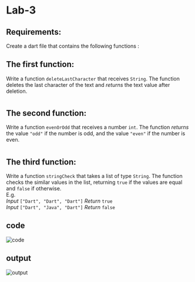 # Lab-3

## Requirements: 

Create a dart file that contains the following functions :

## The first function:
Write a function `deleteLastCharacter` that receives `String`. The function deletes the last character of the text and *returns* the text value after deletion.

#

## The second function:
Write a function `evenOrOdd` that receives a number `int`. The function *returns* the value `"odd"` if the number is odd, and the value `"even"` if the number is even.

#

## The third function:
Write a function `stringCheck` that takes a list of type `String`. The function checks the similar values in the list, returning `true` if the values are equal and `false` if otherwise. <br>
E.g. <br> 
*Input* `["Dart", "Dart", "Dart"]`
*Return* `true`
<br>
*Input* `["Dart", "Java", "Dart"]`
*Return* `false`


## code 
![code](https://github.com/NouraAljarba/Lab-3/assets/108701880/e5022e88-20d0-4842-9c4f-bb8f4613ba20)


## output
![output](https://github.com/NouraAljarba/Lab-3/assets/108701880/75337c03-d05c-4bde-93bb-2af1adf44956)
